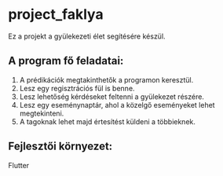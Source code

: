# project_faklya
Ez a projekt a gyülekezeti élet segítésére készül.
## A program fő feladatai:
1. A prédikációk megtakinthetők a programon keresztül.
2. Lesz egy regisztrációs fül is benne.
3. Lesz lehetőség kérdéseket feltenni a gyülekezet részére.
4. Lesz egy eseménynaptár, ahol a közelgő eseményeket lehet megtekinteni.
5. A tagoknak lehet majd értesítést küldeni a többieknek.
## Fejlesztői környezet:
Flutter
